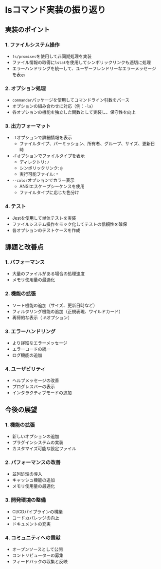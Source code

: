 # lsコマンド実装の振り返り

## 実装のポイント

### 1. ファイルシステム操作
- `fs/promises`を使用して非同期処理を実装
- ファイル情報の取得に`lstat`を使用してシンボリックリンクも適切に処理
- エラーハンドリングを統一して、ユーザーフレンドリーなエラーメッセージを表示

### 2. オプション処理
- `commander`パッケージを使用してコマンドライン引数をパース
- オプションの組み合わせに対応（例：`-la`）
- 各オプションの機能を独立した関数として実装し、保守性を向上

### 3. 出力フォーマット
- `-l`オプションで詳細情報を表示
  - ファイルタイプ、パーミッション、所有者、グループ、サイズ、更新日時
- `-F`オプションでファイルタイプを表示
  - ディレクトリ: `/`
  - シンボリックリンク: `@`
  - 実行可能ファイル: `*`
- `--color`オプションでカラー表示
  - ANSIエスケープシーケンスを使用
  - ファイルタイプに応じた色分け

### 4. テスト
- Jestを使用して単体テストを実装
- ファイルシステム操作をモック化してテストの信頼性を確保
- 各オプションのテストケースを作成

## 課題と改善点

### 1. パフォーマンス
- 大量のファイルがある場合の処理速度
- メモリ使用量の最適化

### 2. 機能の拡張
- ソート機能の追加（サイズ、更新日時など）
- フィルタリング機能の追加（正規表現、ワイルドカード）
- 再帰的な表示（`-R`オプション）

### 3. エラーハンドリング
- より詳細なエラーメッセージ
- エラーコードの統一
- ログ機能の追加

### 4. ユーザビリティ
- ヘルプメッセージの改善
- プログレスバーの表示
- インタラクティブモードの追加

## 今後の展望

### 1. 機能の拡張
- 新しいオプションの追加
- プラグインシステムの実装
- カスタマイズ可能な設定ファイル

### 2. パフォーマンスの改善
- 並列処理の導入
- キャッシュ機能の追加
- メモリ使用量の最適化

### 3. 開発環境の整備
- CI/CDパイプラインの構築
- コードカバレッジの向上
- ドキュメントの充実

### 4. コミュニティへの貢献
- オープンソースとして公開
- コントリビューターの募集
- フィードバックの収集と反映 
